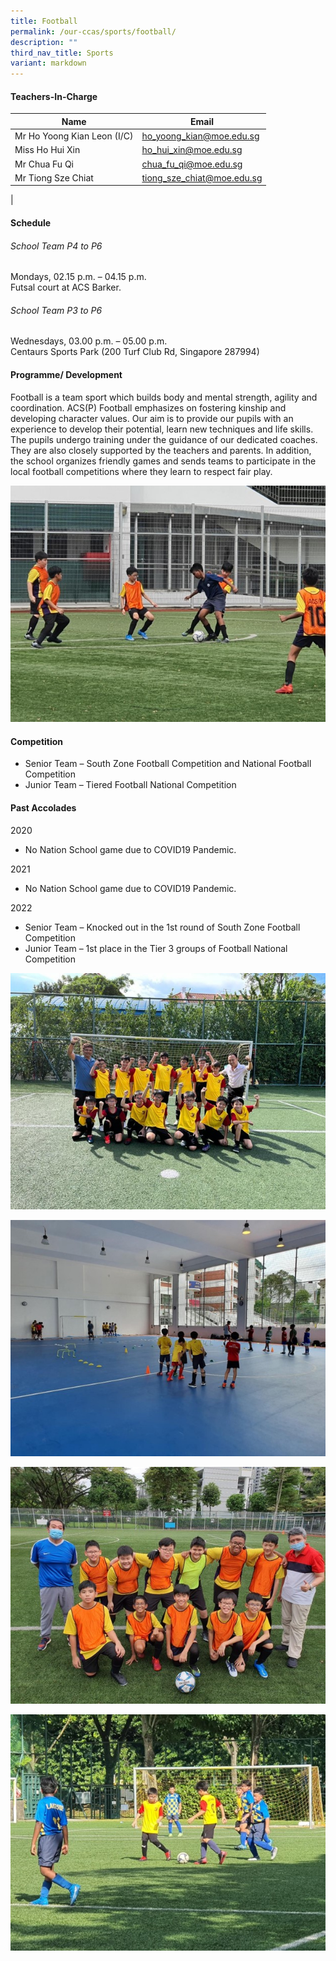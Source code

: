 ```yaml
---
title: Football
permalink: /our-ccas/sports/football/
description: ""
third_nav_title: Sports
variant: markdown
---
```

#### **Teachers-In-Charge**

| Name  | Email |
| -------- | -------- | 
|Mr Ho Yoong Kian Leon (I/C)|[ho_yoong_kian@moe.edu.sg](mailto:ho_yoong_kian@moe.edu.sg) |
Miss Ho Hui Xin |[ho_hui_xin@moe.edu.sg](mailto:ho_hui_xin@moe.edu.sg) |
|Mr Chua Fu Qi| [chua_fu_qi@moe.edu.sg](mailto:chua_fu_qi@moe.edu.sg)|
|Mr Tiong Sze Chiat| [tiong_sze_chiat@moe.edu.sg](mailto:tiong_sze_chiat@moe.edu.sg)|
|

#### **Schedule**

###### School Team P4 to P6  
Mondays, 02.15 p.m. – 04.15 p.m. <br> Futsal court at ACS Barker.

###### School Team P3 to P6  
Wednesdays, 03.00 p.m. – 05.00 p.m. <br> Centaurs Sports Park (200 Turf Club Rd, Singapore 287994)

#### **Programme/ Development**

Football is a team sport which builds body and mental strength, agility and coordination. ACS(P) Football emphasizes on fostering kinship and developing character values. Our aim is to provide our pupils with an experience to develop their potential, learn new techniques and life skills. The pupils undergo training under the guidance of our dedicated coaches. They are also closely supported by the teachers and parents. In addition, the school organizes friendly games and sends teams to participate in the local football competitions where they learn to respect fair play.

![](/images/football.jpg)

	
#### **Competition**


* Senior Team – South Zone Football Competition and National Football Competition
* Junior Team – Tiered Football National Competition


#### **Past Accolades**

2020&nbsp;

*   No Nation School game due to COVID19 Pandemic.

2021&nbsp;

*   No Nation School game due to COVID19 Pandemic.

2022&nbsp;

*   Senior Team – Knocked out in the 1st round of South Zone Football Competition   
* Junior Team – 1st place in the Tier 3 groups of Football National Competition

![](/images/football%202.jpg)

![](/images/football%205.jpg)


![](/images/football%203.jpg)

![](/images/football%204.jpg)